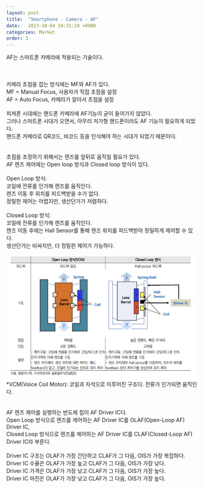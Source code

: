 ```yaml
---
layout: post
title:  "Smartphone - Camera - AF"
date:   2023-10-04 19:31:29 +0900
categories: Market
order: 3
---
```


AF는 스마트폰 카메라에 적용되는 기술이다.<br>
<br>
<br>
<br>
카메라 초점을 잡는 방식에는 MF와 AF가 있다.<br>
MF = Manual Focus, 사용자가 직접 초점을 설정<br>
AF = Auto Focus, 카메라가 알아서 초점을 설정<br>
<br>
피쳐폰 시대에는 핸드폰 카메라에 AF기능이 굳이 들어가지 않았다.<br>
그러나 스마트폰 시대가 오면서, 아무리 저가형 핸드폰이라도 AF 기능이 필요하게 되었다.<br>
핸드폰 카메라로 QR코드, 바코드 등을 인식해야 하는 시대가 되었기 때문이다.<br>
<br>
<br>
초점을 조정하기 위해서는 렌즈를 앞뒤로 움직일 필요가 있다.<br>
AF 렌즈 제어에는 Open loop 방식과 Closed loop 방식이 있다.<br>
<br>
Open Loop 방식:<br>
코일에 전류를 인가해 렌즈를 움직인다.<br>
렌즈 이동 후 위치를 피드백받을 수가 없다.<br>
정밀한 제어는 어렵지만, 생산단가가 저렴하다.<br>
<br>
Closed Loop 방식:<br>
코일에 전류를 인가해 렌즈를 움직인다.<br>
렌즈 이동 후에는 Hall Sensor를 통해 렌즈 위치를 피드백받아 정밀하게 제어할 수 있다.<br>
생산단가는 비싸지만, 더 정밀한 제어가 가능하다.<br>
<br>
![alt text](/public/img/AF.png)<br>
*VCM(Voice Coil Motor): 코일과 자석으로 이루어진 구조다. 전류가 인가되면 움직인다.<br>
<br>
<br>
AF 렌즈 제어를 실행하는 반도체 칩이 AF Driver IC다.<br>
Open Loop 방식으로 렌즈를 제어하는 AF Driver IC를 OLAF(Open-Loop AF) Driver IC,<br>
Closed Loop 방식으로 렌즈를 제어하는 AF Driver IC를 CLAF(Closed-Loop AF) Driver IC라 부른다.<br>
<br>
Driver IC 구조는 OLAF가 가장 간단하고 CLAF가 그 다음, OIS가 가장 복잡하다.<br>
Driver IC 수율은 OLAF가 가장 높고 CLAF가 그 다음, OIS가 가장 낮다.<br>
Driver IC 가격은 OLAF가 가장 낮고 CLAF가 그 다음, OIS가 가장 높다.<br>
Driver IC 마진은 OLAF가 가장 낮고 CLAF가 그 다음, OIS가 가장 높다.<br>